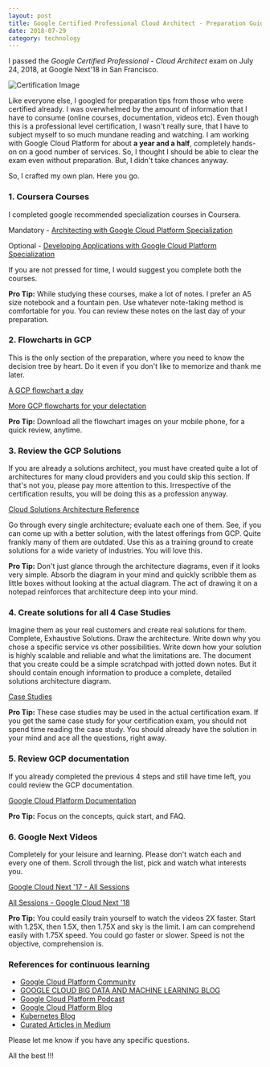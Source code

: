 ```yaml
---
layout: post
title: Google Certified Professional Cloud Architect - Preparation Guide
date: 2018-07-29
category: technology
---
```

I passed the *Google Certified Professional - Cloud Architect* exam on July 24, 2018, at Google Next'18 in San Francisco.

![Certification Image](https://api.accredible.com/v1/frontend/credential_website_embed_image/certificate/11761237?key=c2340e5fb67bd9183b3a6629c1a0b8209e896f9460c7b2739c3a5171daa17675)
  
Like everyone else, I googled for preparation tips from those who were certified already. I was overwhelmed by the amount of information that I have to consume (online courses, documentation, videos etc). Even though this is a professional level certification, I wasn't really sure, that I have to subject myself to so much mundane reading and watching. I am working with Google Cloud Platform for about **a year and a half**, completely hands-on on a good number of services. So, I thought I should be able to clear the exam even without preparation. But, I didn't take chances anyway.

So, I crafted my own plan. Here you go.

### 1. Coursera Courses

I completed google recommended specialization courses in Coursera.

Mandatory - [Architecting with Google Cloud Platform Specialization](https://www.coursera.org/specializations/gcp-architecture)

Optional - [Developing Applications with Google Cloud Platform Specialization](https://www.coursera.org/specializations/developing-apps-gcp)

If you are not pressed for time, I would suggest you complete both the courses. 

**Pro Tip:** While studying these courses, make a lot of notes. I prefer an A5 size notebook and a fountain pen. Use whatever note-taking method is comfortable for you. You can review these notes on the last day of your preparation. 

### 2. Flowcharts in GCP

This is the only section of the preparation, where you need to know the decision tree by heart. Do it even if you don't like to memorize and thank me later. 

[A GCP flowchart a day](https://medium.com/google-cloud/a-gcp-flowchart-a-day-2d57cc109401)

[More GCP flowcharts for your delectation](https://medium.com/@grapesfrog/more-gcp-flowcharts-for-your-delectation-36b63ebb72ce)

**Pro Tip:** Download all the flowchart images on your mobile phone, for a quick review, anytime.

### 3. Review the GCP Solutions

If you are already a solutions architect, you must have created quite a lot of architectures for many cloud providers and you could skip this section. If that's not you, please pay more attention to this. Irrespective of the certification results, you will be doing this as a profession anyway.

[Cloud Solutions Architecture Reference](http://gcp.solutions/)

Go through every single architecture; evaluate each one of them. See, if you can come up with a better solution, with the latest offerings from GCP. Quite frankly many of them are outdated. Use this as a training ground to create solutions for a wide variety of industries. You will love this.

**Pro Tip:** Don't just glance through the architecture diagrams, even if it looks very simple. Absorb the diagram in your mind and quickly scribble them as little boxes without looking at the actual diagram. The act of drawing it on a notepad reinforces that architecture deep into your mind.

### 4. Create solutions for all 4  Case Studies

Imagine them as your real customers and create real solutions for them. Complete, Exhaustive Solutions. Draw the architecture. Write down why you chose a specific service vs other possibilities. Write down how your solution is highly scalable and reliable and what the limitations are. The document that you create could be a simple scratchpad with jotted down notes. But it should contain enough information to produce a complete, detailed solutions architecture diagram.

[Case Studies](https://cloud.google.com/certification/guides/cloud-architect/#sample-case-study)

**Pro Tip:** These case studies may be used in the actual certification exam. If you get the same case study for your certification exam, you should not spend time reading the case study. You should already have the solution in your mind and ace all the questions, right away.

### 5. Review GCP documentation

If you already completed the previous 4 steps and still have time left, you could review the GCP documentation. 

[Google Cloud Platform Documentation](https://cloud.google.com/docs/)

**Pro Tip:** Focus on the concepts, quick start, and FAQ.

### 6. Google Next Videos

Completely for your leisure and learning. Please don't watch each and every one of them. Scroll through the list, pick and watch what interests you. 

[Google Cloud Next '17 - All Sessions](https://www.youtube.com/playlist?list=PLIivdWyY5sqI8RuUibiH8sMb1ExIw0lAR)

[All Sessions - Google Cloud Next '18](https://www.youtube.com/playlist?list=PLBgogxgQVM9v0xG0QTFQ5PTbNrj8uGSS-)

**Pro Tip:** You could easily train yourself to watch the videos 2X faster. Start with 1.25X, then 1.5X, then 1.75X and sky is the limit. I am can comprehend easily with 1.75X speed. You could go faster or slower. Speed is not the objective, comprehension is.

### References for continuous learning
* [Google Cloud Platform Community](https://cloud.google.com/community/)  
* [GOOGLE CLOUD BIG DATA AND MACHINE LEARNING BLOG](https://cloud.google.com/blog/big-data/)  
* [Google Cloud Platform Podcast](https://www.gcppodcast.com/about/)  
* [Google Cloud Platform Blog](https://cloudplatform.googleblog.com/)   
* [Kubernetes Blog](https://kubernetes.io/blog/)  
* [Curated Articles in Medium](https://medium.com/google-cloud)  

Please let me know if you have any specific questions.

All the best !!!
